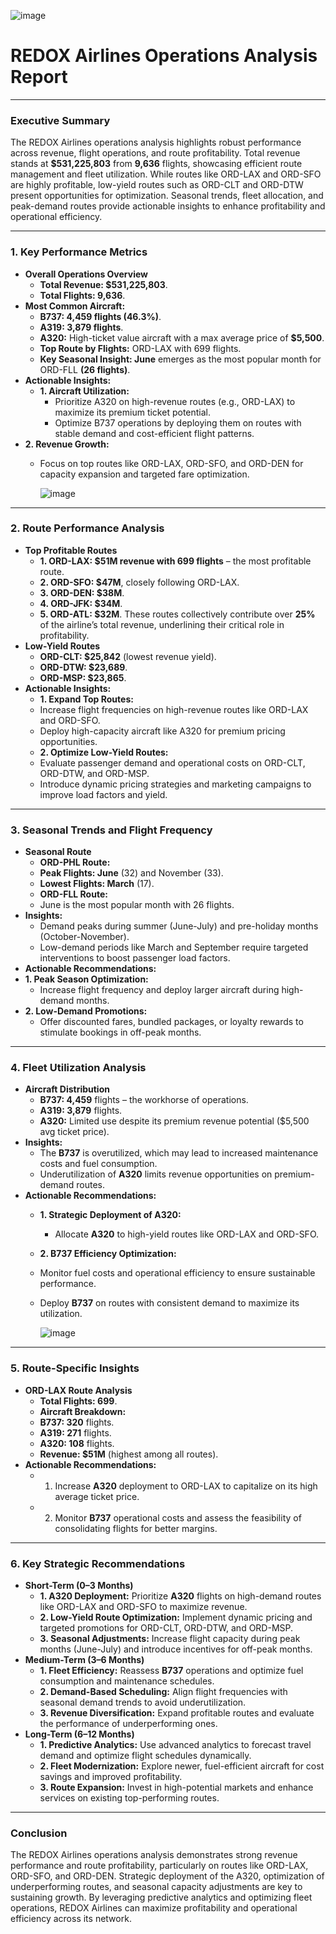 ![image](https://github.com/user-attachments/assets/355ba228-b599-4d5f-b252-fe14f52a0fdd)

# REDOX Airlines Operations Analysis Report
________________________________________
### Executive Summary
The REDOX Airlines operations analysis highlights robust performance across revenue, flight operations, and route profitability. Total revenue stands at **$531,225,803** from **9,636** flights, showcasing efficient route management and fleet utilization. While routes like ORD-LAX and ORD-SFO are highly profitable, low-yield routes such as ORD-CLT and ORD-DTW present opportunities for optimization. Seasonal trends, fleet allocation, and peak-demand routes provide actionable insights to enhance profitability and operational efficiency.
________________________________________
### 1. Key Performance Metrics
- **Overall Operations Overview**
  - **Total Revenue: $531,225,803**.
  - **Total Flights: 9,636**.
- **Most Common Aircraft:**
  - **B737: 4,459 flights (46.3%)**.
  - **A319: 3,879 flights**.
  - **A320:** High-ticket value aircraft with a max average price of **$5,500**.
  - **Top Route by Flights:** ORD-LAX with 699 flights.
  - **Key Seasonal Insight: June** emerges as the most popular month for ORD-FLL **(26 flights)**.
- **Actionable Insights:**
  - **1.	Aircraft Utilization:**
    - Prioritize A320 on high-revenue routes (e.g., ORD-LAX) to maximize its premium ticket potential.
    - Optimize B737 operations by deploying them on routes with stable demand and cost-efficient flight patterns.
- **2.	Revenue Growth:**
  - Focus on top routes like ORD-LAX, ORD-SFO, and ORD-DEN for capacity expansion and targeted fare optimization.
    
    ![image](https://github.com/user-attachments/assets/3f08686c-7456-4e41-9151-046557a2ebc1)
________________________________________
### 2. Route Performance Analysis
- **Top Profitable Routes**
  - **1.	ORD-LAX: $51M revenue with 699 flights** – the most profitable route.
  - **2.	ORD-SFO: $47M**, closely following ORD-LAX.
  - **3.	ORD-DEN: $38M**.
  - **4.	ORD-JFK: $34M**.
  - **5.	ORD-ATL: $32M**.
These routes collectively contribute over **25%** of the airline’s total revenue, underlining their critical role in profitability.
- **Low-Yield Routes**
  - **ORD-CLT: $25,842** (lowest revenue yield).
  - **ORD-DTW: $23,689**.
  - **ORD-MSP: $23,865**.
- **Actionable Insights:**
  - **1.	Expand Top Routes:**
  - Increase flight frequencies on high-revenue routes like ORD-LAX and ORD-SFO.
  - Deploy high-capacity aircraft like A320 for premium pricing opportunities.
  - **2.	Optimize Low-Yield Routes:**
  - Evaluate passenger demand and operational costs on ORD-CLT, ORD-DTW, and ORD-MSP.
  - Introduce dynamic pricing strategies and marketing campaigns to improve load factors and yield.
________________________________________
### 3. Seasonal Trends and Flight Frequency
- **Seasonal Route**
  - **ORD-PHL Route:**
  - **Peak Flights: June** (32) and November (33).
  - **Lowest Flights: March** (17).
  - **ORD-FLL Route:**
  - June is the most popular month with 26 flights.
- **Insights:**
  - Demand peaks during summer (June-July) and pre-holiday months (October-November).
  - Low-demand periods like March and September require targeted interventions to boost passenger load factors.
- **Actionable Recommendations:**
- **1.	Peak Season Optimization:**
  - Increase flight frequency and deploy larger aircraft during high-demand months.
- **2.	Low-Demand Promotions:**
  - Offer discounted fares, bundled packages, or loyalty rewards to stimulate bookings in off-peak months.
________________________________________
### 4. Fleet Utilization Analysis
- **Aircraft Distribution**
  - **B737: 4,459** flights – the workhorse of operations.
  - **A319: 3,879** flights.
  - **A320:** Limited use despite its premium revenue potential ($5,500 avg ticket price).
- **Insights:**
  - The **B737** is overutilized, which may lead to increased maintenance costs and fuel consumption.
  - Underutilization of **A320** limits revenue opportunities on premium-demand routes.
- **Actionable Recommendations:**
  - **1.	Strategic Deployment of A320:**
    - Allocate **A320** to high-yield routes like ORD-LAX and ORD-SFO.
  - **2.	B737 Efficiency Optimization:**
  - Monitor fuel costs and operational efficiency to ensure sustainable performance.
  - Deploy **B737** on routes with consistent demand to maximize its utilization.
 
    ![image](https://github.com/user-attachments/assets/193ecde5-ae1b-49cb-806f-7669b0164d06)

________________________________________
### 5. Route-Specific Insights
- **ORD-LAX Route Analysis**
  - **Total Flights: 699**.
  - **Aircraft Breakdown:**
  - **B737: 320** flights.
  - **A319: 271** flights.
  - **A320: 108** flights.
  - **Revenue: $51M** (highest among all routes).
- **Actionable Recommendations:**
  - 1.	Increase **A320** deployment to ORD-LAX to capitalize on its high average ticket price.
  - 2.	Monitor **B737** operational costs and assess the feasibility of consolidating flights for better margins.
________________________________________
### 6. Key Strategic Recommendations
- **Short-Term (0–3 Months)**
  - **1.	A320 Deployment:** Prioritize **A320** flights on high-demand routes like ORD-LAX and ORD-SFO to maximize revenue.
  - **2.	Low-Yield Route Optimization:** Implement dynamic pricing and targeted promotions for ORD-CLT, ORD-DTW, and ORD-MSP.
  - **3.	Seasonal Adjustments:** Increase flight capacity during peak months (June-July) and introduce incentives for off-peak months.
- **Medium-Term (3–6 Months)**
  - **1.	Fleet Efficiency:** Reassess **B737** operations and optimize fuel consumption and maintenance schedules.
  - **2.	Demand-Based Scheduling:** Align flight frequencies with seasonal demand trends to avoid underutilization.
  - **3.	Revenue Diversification:** Expand profitable routes and evaluate the performance of underperforming ones.
- **Long-Term (6–12 Months)**
  - **1.	Predictive Analytics:** Use advanced analytics to forecast travel demand and optimize flight schedules dynamically.
  - **2.	Fleet Modernization:** Explore newer, fuel-efficient aircraft for cost savings and improved profitability.
  - **3.	Route Expansion:** Invest in high-potential markets and enhance services on existing top-performing routes.
________________________________________
### Conclusion
The REDOX Airlines operations analysis demonstrates strong revenue performance and route profitability, particularly on routes like ORD-LAX, ORD-SFO, and ORD-DEN. Strategic deployment of the A320, optimization of underperforming routes, and seasonal capacity adjustments are key to sustaining growth. By leveraging predictive analytics and optimizing fleet operations, REDOX Airlines can maximize profitability and operational efficiency across its network.
